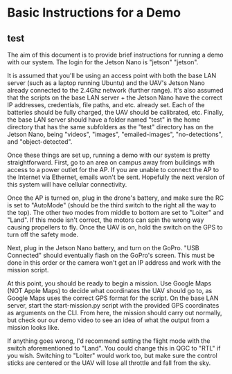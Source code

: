 # Basic Instructions for a Demo

## test

The aim of this document is to provide brief instructions for running a demo with our system. The login for the Jetson Nano is "jetson" "jetson".

It is assumed that you'll be using an access point with both the base LAN server (such as a laptop running Ubuntu) and the UAV's Jetson Nano already connected to the 2.4Ghz network (further range). It's also assumed that the scripts on the base LAN server + the Jetson Nano have the correct IP addresses, credentials, file paths, and etc. already set. Each of the batteries should be fully charged, the UAV should be calibrated, etc. Finally, the base LAN server should have a folder named "test" in the home directory that has the same subfolders as the "test" directory has on the Jetson Nano, being "videos", "images", "emailed-images", "no-detections", and "object-detected".

Once these things are set up, running a demo with our system is pretty straightforward. First, go to an area on campus away from buildings with access to a power outlet for the AP. If you are unable to connect the AP to the Internet via Ethernet, emails won't be sent. Hopefully the next version of this system will have cellular connectivity.

Once the AP is turned on, plug in the drone's battery, and make sure the RC is set to "AutoMode" (should be the third switch to the right all the way to the top). The other two modes from middle to bottom are set to "Loiter" and "Land". If this mode isn't correct, the motors can spin the wrong way causing propellers to fly. Once the UAV is on, hold the switch on the GPS to turn off the safety mode.

Next, plug in the Jetson Nano battery, and turn on the GoPro. "USB Connected" should eventually flash on the GoPro's screen. This must be done in this order or the camera won't get an IP address and work with the mission script.

At this point, you should be ready to begin a mission. Use Google Maps (NOT Apple Maps) to decide what coordinates the UAV should go to, as Google Maps uses the correct GPS format for the script. On the base LAN server, start the start-mission.py script with the provided GPS coordinates as arguments on the CLI. From here, the mission should carry out normally, but check our our demo video to see an idea of what the output from a mission looks like.

If anything goes wrong, I'd recommend setting the flight mode with the switch aforementioned to "Land". You could change this in QGC to "RTL" if you wish. Switching to "Loiter" would work too, but make sure the control sticks are centered or the UAV will lose all throttle and fall from the sky.
